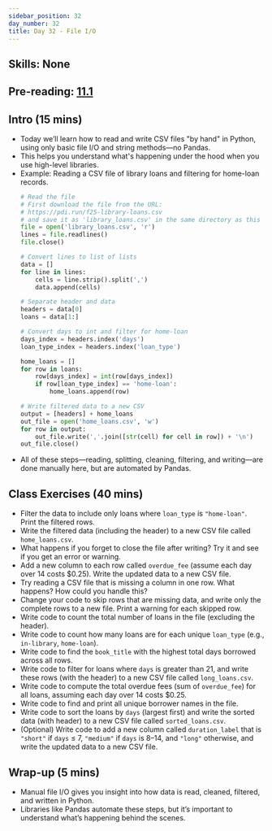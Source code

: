 ```yaml
---
sidebar_position: 32
day_number: 32
title: Day 32 - File I/O
---
```


## Skills: None

## Pre-reading: [11.1]({{DCIC_DOMAIN}}/python-fileio.html)

## Intro (15 mins)
- Today we’ll learn how to read and write CSV files "by hand" in Python, using only basic file I/O and string methods—no Pandas.
- This helps you understand what's happening under the hood when you use high-level libraries.
- Example: Reading a CSV file of library loans and filtering for home-loan records.
  ```python
  # Read the file
  # First download the file from the URL:
  # https://pdi.run/f25-library-loans.csv
  # and save it as 'library_loans.csv' in the same directory as this file.
  file = open('library_loans.csv', 'r')
  lines = file.readlines()
  file.close()

  # Convert lines to list of lists
  data = []
  for line in lines:
      cells = line.strip().split(',')
      data.append(cells)

  # Separate header and data
  headers = data[0]
  loans = data[1:]

  # Convert days to int and filter for home-loan
  days_index = headers.index('days')
  loan_type_index = headers.index('loan_type')

  home_loans = []
  for row in loans:
      row[days_index] = int(row[days_index])
      if row[loan_type_index] == 'home-loan':
          home_loans.append(row)

  # Write filtered data to a new CSV
  output = [headers] + home_loans
  out_file = open('home_loans.csv', 'w')
  for row in output:
      out_file.write(','.join([str(cell) for cell in row]) + '\n')
  out_file.close()
  ```
- All of these steps—reading, splitting, cleaning, filtering, and writing—are done manually here, but are automated by Pandas.

## Class Exercises (40 mins)
- Filter the data to include only loans where `loan_type` is `"home-loan"`. Print the filtered rows.
- Write the filtered data (including the header) to a new CSV file called `home_loans.csv`.
- What happens if you forget to close the file after writing? Try it and see if you get an error or warning.
- Add a new column to each row called `overdue_fee` (assume each day over 14 costs $0.25). Write the updated data to a new CSV file.
- Try reading a CSV file that is missing a column in one row. What happens? How could you handle this?
- Change your code to skip rows that are missing data, and write only the complete rows to a new file. Print a warning for each skipped row.
- Write code to count the total number of loans in the file (excluding the header).
- Write code to count how many loans are for each unique `loan_type` (e.g., `in-library`, `home-loan`).
- Write code to find the `book_title` with the highest total days borrowed across all rows.
- Write code to filter for loans where `days` is greater than 21, and write these rows (with the header) to a new CSV file called `long_loans.csv`.
- Write code to compute the total overdue fees (sum of `overdue_fee`) for all loans, assuming each day over 14 costs $0.25.
- Write code to find and print all unique borrower names in the file.
- Write code to sort the loans by `days` (largest first) and write the sorted data (with header) to a new CSV file called `sorted_loans.csv`.
- (Optional) Write code to add a new column called `duration_label` that is `"short"` if `days` ≤ 7, `"medium"` if `days` is 8–14, and `"long"` otherwise, and write the updated data to a new CSV file.

## Wrap-up (5 mins)
- Manual file I/O gives you insight into how data is read, cleaned, filtered, and written in Python.
- Libraries like Pandas automate these steps, but it’s important to understand what’s happening behind the scenes.

